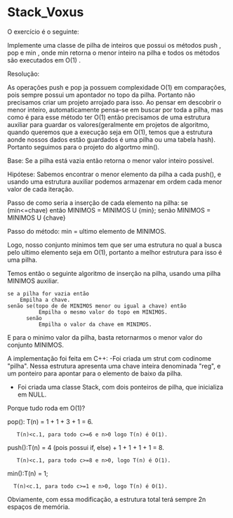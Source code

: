 # Stack_Voxus

O exercício é o seguinte: 

Implemente uma classe de pilha de inteiros que possui os métodos
push , pop e min , onde min retorna o menor inteiro na pilha e todos os
métodos são executados em O(1) .

Resolução:

As operações push e pop ja possuem complexidade O(1) em comparações, pois sempre possui um apontador no topo da pilha. Portanto não precisamos criar um projeto arrojado para isso. Ao pensar em descobrir o menor inteiro, automaticamente pensa-se em buscar por toda a pilha, mas como é para esse método ter O(1) então precisamos de uma estrutura auxiliar para guardar os valores(geralmente em projetos de algoritmo, quando queremos que a execução seja em O(1), temos que a estrutura aonde nossos dados estão guardados é uma pilha ou uma tabela hash). Portanto seguimos para o projeto do algortmo min().

Base: Se a pilha está vazia então retorna o menor valor inteiro possivel.

Hipótese: Sabemos encontrar o menor elemento da pilha a cada push(), e usando uma estrutura auxiliar podemos armazenar em ordem cada menor valor de cada iteração.

Passo de como seria a inserção de cada elemento na pilha:
    se (min<=chave) então
        MINIMOS = MINIMOS U {min};
    senão
        MINIMOS = MINIMOS U {chave}
    
Passo do método:
    min = ultimo elemento de MINIMOS.
    
Logo, nosso conjunto minimos tem que ser uma estrutura no qual a busca pelo ultimo elemento seja em O(1), portanto a melhor estrutura para isso é uma pilha.

Temos então o seguinte algoritmo de inserção na pilha, usando uma pilha MINIMOS auxiliar.

    se a pilha for vazia então
        Empilha a chave.
    senão se(topo de de MINIMOS menor ou igual a chave) então
              Empilha o mesmo valor do topo em MINIMOS.
          senão
              Empilha o valor da chave em MINIMOS.

E para o minimo valor da pilha, basta retornarmos o menor valor do conjunto MINIMOS.

A implementação foi feita em C++:
-Foi criada um strut com codinome "pilha". Nessa estrutura apresenta uma chave inteira denominada "reg", e um ponteiro para apontar para o elemento de baixo da pilha.
- Foi criada uma classe Stack, com dois ponteiros de pilha, que inicializa em NULL.


Porque tudo roda em O(1)?

pop(): T(n) = 1 + 1 + 3 + 1 = 6.

       T(n)<c.1, para todo c>=6 e n>0 logo T(n) é O(1).
       
push():T(n) = 4 (pois possui if, else) + 1 + 1 + 1 + 1 = 8.

       T(n)<c.1, para todo c>=8 e n>0, logo T(n) é O(1).
       
min():T(n) = 1;

      T(n)<c.1, para todo c>=1 e n>0, logo T(n) é O(1).

Obviamente, com essa modificação, a estrutura total terá sempre 2n espaços de memória.
        
